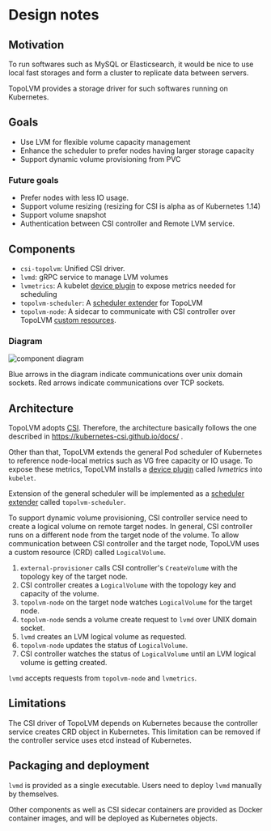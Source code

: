 Design notes
============

Motivation
----------

To run softwares such as MySQL or Elasticsearch, it would be nice to use
local fast storages and form a cluster to replicate data between servers.

TopoLVM provides a storage driver for such softwares running on Kubernetes.

Goals
-----

- Use LVM for flexible volume capacity management
- Enhance the scheduler to prefer nodes having larger storage capacity
- Support dynamic volume provisioning from PVC

### Future goals

- Prefer nodes with less IO usage.
- Support volume resizing (resizing for CSI is alpha as of Kubernetes 1.14)
- Support volume snapshot
- Authentication between CSI controller and Remote LVM service.

Components
----------

- `csi-topolvm`: Unified CSI driver.
- `lvmd`: gRPC service to manage LVM volumes
- `lvmetrics`: A kubelet [device plugin](https://kubernetes.io/docs/concepts/extend-kubernetes/compute-storage-net/device-plugins/) to expose metrics needed for scheduling
- `topolvm-scheduler`: A [scheduler extender](https://github.com/kubernetes/community/blob/master/contributors/design-proposals/scheduling/scheduler_extender.md) for TopoLVM
- `topolvm-node`: A sidecar to communicate with CSI controller over TopoLVM [custom resources](https://kubernetes.io/docs/concepts/extend-kubernetes/api-extension/custom-resources/).

### Diagram

![component diagram](http://www.plantuml.com/plantuml/svg/ZPG_Rzim4CLtVOg3khI349XZXo20tA50MWGHcWw11vgyEa8eKk2Vj4NHxnvI54MRi60lXddyyVZUuq5tnb9jtI2gaR9NUa2eEqij_dAYGrl3lmhWkLNIQYK4wWVX3htS0JLGjzrNo3lGeNxh6TRXW36cvyYeDX6TLy0yJdk9sjJL_wgIYYDyzp-RYGh_meqLG1ApxUBMbkAWvAB8Nn7Wg6QJvOJY8YHoV96oMTKIIV4seDKzIs1QftshHkLhGVHCp9Kcb0BaBNdkrUrHe9sPULLFM_TFttZkpaz38EiXa8iXa2j38DU6G2w6GAu8WQo4G8eGajM9R0PgBEfv-EZO6sy6zIwi37j1xaHSSMhfdXf_32tZIohjupQslrU7db7nf8GRyAClVue2Zo_SuYZKtm5b6dQ3yN2NRe8lVonAZdfIcgS4ckSFU-5mnzLlsTp2zBZm6GwF3ssLXg24yl547YMQwTDkaDjb8B-znm9r3ieFdw1iW9mpG0e3PDK0EMCWqvUw7UjVeGe391aelqRGW7zQtwFLI2tU_AIMlHInkZ51q-xDZv5xj92-0bNBp4t8BPXGMtJDnMLCZxUoZr9qido7ahj1l0C0)

Blue arrows in the diagram indicate communications over unix domain sockets.
Red arrows indicate communications over TCP sockets.

Architecture
------------

TopoLVM adopts [CSI](https://github.com/container-storage-interface/spec/).
Therefore, the architecture basically follows the one described in
https://kubernetes-csi.github.io/docs/ .

Other than that, TopoLVM extends the general Pod scheduler of Kubernetes to
reference node-local metrics such as VG free capacity or IO usage.  To expose
these metrics, TopoLVM installs a [device plugin](https://kubernetes.io/docs/concepts/extend-kubernetes/compute-storage-net/device-plugins/)
called *lvmetrics* into `kubelet`.

Extension of the general scheduler will be implemented as a [scheduler extender](https://github.com/kubernetes/community/blob/master/contributors/design-proposals/scheduling/scheduler_extender.md) called `topolvm-scheduler`.

To support dynamic volume provisioning, CSI controller service need to create a
logical volume on remote target nodes.  In general, CSI controller runs on a
different node from the target node of the volume.  To allow communication
between CSI controller and the target node, TopoLVM uses a custom resource
(CRD) called `LogicalVolume`.

1. `external-provisioner` calls CSI controller's `CreateVolume` with the topology key of the target node.
2. CSI controller creates a `LogicalVolume` with the topology key and capacity of the volume.
3. `topolvm-node` on the target node watches `LogicalVolume` for the target node.
4. `topolvm-node` sends a volume create request to `lvmd` over UNIX domain socket.
5. `lvmd` creates an LVM logical volume as requested.
6. `topolvm-node` updates the status of `LogicalVolume`.
7. CSI controller watches the status of `LogicalVolume` until an LVM logical volume is getting created.

`lvmd` accepts requests from `topolvm-node` and `lvmetrics`.

Limitations
-----------

The CSI driver of TopoLVM depends on Kubernetes because the controller service creates CRD object in Kubernetes.
This limitation can be removed if the controller service uses etcd instead of Kubernetes.

Packaging and deployment
------------------------

`lvmd` is provided as a single executable.
Users need to deploy `lvmd` manually by themselves. 

Other components as well as CSI sidecar containers are provided as Docker 
container images, and will be deployed as Kubernetes objects.

